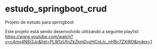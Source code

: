 # estudo_springboot_crud
Projeto de estudo para springboot


Este projeto está sendo desenvolvido utilizando a seguinte playlist:
https://www.youtube.com/watch?v=c4mv4N6i3Jc&list=PL9l1zUfnZkZkmDvzHCoLlc_nHBc7ZXiRO&index=1

